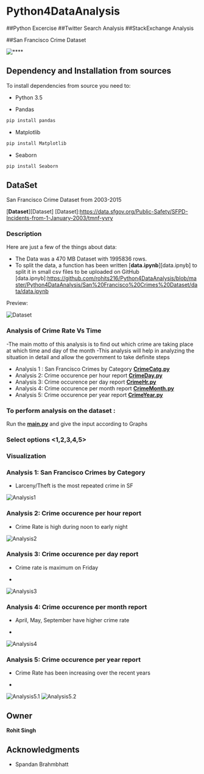 # Python4DataAnalysis

##Python Excercise
##Twitter Search Analysis
##StackExchange Analysis

##San Francisco Crime Dataset

    
![****](https://github.com/rohits216/Python4DataAnalysis/blob/master/Python4DataAnalysis/San%20Francisco%20Crimes%20Dataset/Visualization/sanfrancisco.png)

## Dependency and Installation from sources
To install dependencies from source you need to:

* Python 3.5

* Pandas
```sh
pip install pandas
```
* Matplotlib
```sh
pip install Matplotlib
```
* Seaborn
```sh
pip install Seaborn
```

## DataSet
San Francisco Crime Dataset from 2003-2015

[**Dataset**][Dataset]
[Dataset]:https://data.sfgov.org/Public-Safety/SFPD-Incidents-from-1-January-2003/tmnf-yvry

### Description
Here are just a few of the things about data:

  - The Data was a 470 MB Dataset with 1995836 rows.
  - To split the data, a function has been written [**data.ipynb**][data.ipnyb] to split it in small csv files to be uploaded on GitHub
[data.ipnyb]:https://github.com/rohits216/Python4DataAnalysis/blob/master/Python4DataAnalysis/San%20Francisco%20Crimes%20Dataset/data/data.ipynb


Preview:

![Dataset](https://github.com/rohits216/Python4DataAnalysis/blob/master/Python4DataAnalysis/San%20Francisco%20Crimes%20Dataset/Visualization/Data.png)

### Analysis of Crime Rate Vs Time

   -The main motto of this analysis is to find out which crime are taking place at which time and day of the month
   -This analysis will help in analyzing the situation in detail and allow the government to take definite steps 

   * Analysis 1 : San Francisco Crimes by Category
    [**CrimeCatg.py**][CrimeCatg.py]
   * Analysis 2: Crime occurence per hour report
    [**CrimeDay.py**][CrimeDay.py]
   * Analysis 3: Crime occurence per day report
   [**CrimeHr.py**][CrimeDay.py]
   * Analysis 4: Crime occurence per month report
   [**CrimeMonth.py**][CrimeDay.py]
   * Analysis 5: Crime occurence per year report
   [**CrimeYear.py**][CrimeDay.py]

[CrimeCatg.py]:https://github.com/rohits216/Python4DataAnalysis/blob/master/Python4DataAnalysis/San%20Francisco%20Crimes%20Dataset/Analysis1_CrimeCatg/CrimeCatg.py
[CrimeDay.py]:https://github.com/rohits216/Python4DataAnalysis/blob/master/Python4DataAnalysis/San%20Francisco%20Crimes%20Dataset/Analysis2_CrimeDay/CrimeDay.py
[CrimeHr.py]:https://github.com/rohits216/Python4DataAnalysis/blob/master/Python4DataAnalysis/San%20Francisco%20Crimes%20Dataset/Analysis3_CrimeHr/CrimeHr.py
[CrimeMon.py]:https://github.com/rohits216/Python4DataAnalysis/blob/master/Python4DataAnalysis/San%20Francisco%20Crimes%20Dataset/Analysis4_CrimeMon/CrimeMon.py
[CrimeCatg.py]:https://github.com/rohits216/Python4DataAnalysis/blob/master/Python4DataAnalysis/San%20Francisco%20Crimes%20Dataset/Analysis5_CrimeYear/CrimeYear.py


### To perform analysis on the dataset :

Run the [**main.py**][main.py] and give the input according to Graphs

### Select options <1,2,3,4,5>

[main.py]:https://github.com/rohits216/Python4DataAnalysis/blob/master/Python4DataAnalysis/San%20Francisco%20Crimes%20Dataset/main.py

### Visualization

### Analysis 1: San Francisco Crimes by Category

* Larceny/Theft is the most repeated crime in SF

 ![Analysis1](https://github.com/rohits216/Python4DataAnalysis/blob/master/Python4DataAnalysis/San%20Francisco%20Crimes%20Dataset/Visualization/Analysis1_CrimeCatg.png)
 
### Analysis 2: Crime occurence per hour report
 
* Crime Rate is high during noon to early night

 ![Analysis2](https://github.com/rohits216/Python4DataAnalysis/blob/master/Python4DataAnalysis/San%20Francisco%20Crimes%20Dataset/Visualization/Analysis2_CrimeDay.png)

### Analysis 3: Crime occurence per day report
 
* Crime rate is maximum on Friday

*
 ![Analysis3](https://github.com/rohits216/Python4DataAnalysis/blob/master/Python4DataAnalysis/San%20Francisco%20Crimes%20Dataset/Visualization/Analysis3_CrimeHr.png)
### Analysis 4: Crime occurence per month report 

* April, May, September have higher crime rate

*
 ![Analysis4](https://github.com/rohits216/Python4DataAnalysis/blob/master/Python4DataAnalysis/San%20Francisco%20Crimes%20Dataset/Visualization/Analysis4_CrimeMon.png)
 
### Analysis 5: Crime occurence per year report

* Crime Rate has been increasing over the recent years

*
 ![Analysis5.1](https://github.com/rohits216/Python4DataAnalysis/blob/master/Python4DataAnalysis/San%20Francisco%20Crimes%20Dataset/Visualization/Analysis5_CrimeYear.png)
![Analysis5.2](https://github.com/rohits216/Python4DataAnalysis/blob/master/Python4DataAnalysis/San%20Francisco%20Crimes%20Dataset/Visualization/Analysis5_CrimeYear2.png)





## Owner

**Rohit Singh** 

## Acknowledgments

* Spandan Brahmbhatt



